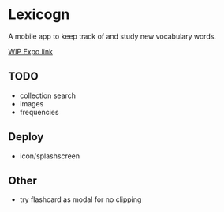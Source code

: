 # Lexicogn

A mobile app to keep track of and study new vocabulary words.

[WIP Expo link](https://expo.io/@evadin/projects/lexicogn)

## TODO

- collection search
- images
- frequencies

## Deploy

- icon/splashscreen

## Other

- try flashcard as modal for no clipping